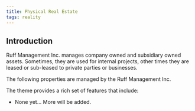 ```yaml
---
title: Physical Real Estate
tags: reality
---
```


## Introduction
Ruff Management Inc. manages company owned and subsidiary owned assets. Sometimes, they are used for internal projects, other times they are leased or sub-leased to private parties or businesses.

The following properties are managed by the Ruff Management Inc.

The theme provides a rich set of features that include:

- None yet... More will be added.


